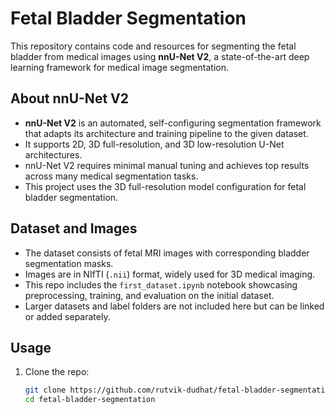 # Fetal Bladder Segmentation

This repository contains code and resources for segmenting the fetal bladder from medical images using **nnU-Net V2**, a state-of-the-art deep learning framework for medical image segmentation.

## About nnU-Net V2

- **nnU-Net V2** is an automated, self-configuring segmentation framework that adapts its architecture and training pipeline to the given dataset.
- It supports 2D, 3D full-resolution, and 3D low-resolution U-Net architectures.
- nnU-Net V2 requires minimal manual tuning and achieves top results across many medical segmentation tasks.
- This project uses the 3D full-resolution model configuration for fetal bladder segmentation.

## Dataset and Images

- The dataset consists of fetal MRI images with corresponding bladder segmentation masks.
- Images are in NIfTI (`.nii`) format, widely used for 3D medical imaging.
- This repo includes the `first_dataset.ipynb` notebook showcasing preprocessing, training, and evaluation on the initial dataset.
- Larger datasets and label folders are not included here but can be linked or added separately.

## Usage

1. Clone the repo:

   ```bash
   git clone https://github.com/rutvik-dudhat/fetal-bladder-segmentation.git
   cd fetal-bladder-segmentation
